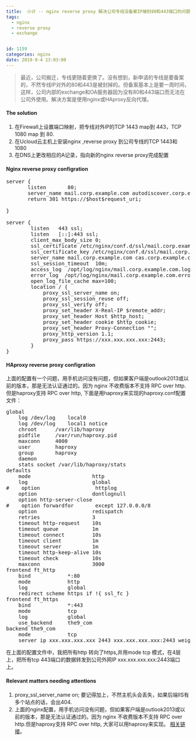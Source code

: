 ```yaml
---
title:  小计 -- nginx reverse proxy 解决公司专线没备案IP被封80和443端口的问题  
tags:
  - nginx
  - reverse proxy
  - exchange


id: 1159
categories: nginx
date: 2019-9-4 13:03:00
---
```

> 最近，公司搬迁，专线更随着更换了。没有想到，新申请的专线是要备案的，不然专线IP对外的80和443是被封掉的。但备案基本上是要一周时间，这样，公司内部的exchange和OA服务器因为没有80和443端口而无法在公司外使用。解决方案是使用nginx或HAproxy反向代理。

#### The solution
1. 在Firewall上设置端口映射，把专线对外IP的TCP 1443 map到 443，TCP 1080 map 到 80.
2. 在Ucloud云主机上安装nginx ,reverse proxy 到公司专线的TCP 1443和 1080
3. 在DNS上更改相应的A记录，指向新的nginx reverse proxy完成配置

#### Nginx reverse proxy configration
<pre>
server {
       listen       80;
       server_name mail.corp.example.com autodiscover.corp.example.com;
       return 301 https://$host$request_uri;

}

server {
        listen   443 ssl;
        listen   [::]:443 ssl;
        client_max_body_size 0;
        ssl_certificate /etc/nginx/conf.d/ssl/mail.corp.example.com.crt;
        ssl_certificate_key /etc/nginx/conf.d/ssl/mail.corp.example.com.key;
        server_name mail.corp.example.com cas.corp.example.com autodiscover.corp.example.com;
        ssl_session_timeout  10m;
        access_log  /opt/log/nginx/mail.corp.example.com.log  main;
        error_log  /opt/log/nginx/mail.corp.example.com.error.log;
        open_log_file_cache max=100;
        location / {
            proxy_ssl_server_name on;
            proxy_ssl_session_reuse off;
            proxy_ssl_verify off;
            proxy_set_header X-Real-IP $remote_addr;
            proxy_set_header Host $http_host;
            proxy_set_header cookie $http_cookie;
            proxy_set_header Proxy-Connection "";
            proxy_http_version 1.1;
            proxy_pass https://xxx.xxx.xxx.xxx:2443;
        }
}
</pre>

#### HAproxy reverse proxy configration
上面的配置有一个问题，用手机访问没有问题，但如果客户端是outlook2013或以前的版本，那是无法认证通过的。因为 nginx 不收费版本不支持 RPC over http.但是haproxy支持 RPC over http, 下面是用haproxy来实现的haproxy.conf配置文件：

<pre>
global
    log /dev/log    local0
    log /dev/log    local1 notice
    chroot      /var/lib/haproxy
    pidfile     /var/run/haproxy.pid
    maxconn     4000
    user        haproxy
    group       haproxy
    daemon
    stats socket /var/lib/haproxy/stats
defaults
    mode                    http
    log                     global
#    option                  httplog
    option                  dontlognull
    option http-server-close
#    option forwardfor       except 127.0.0.0/8
    option                  redispatch
    retries                 3
    timeout http-request    10s
    timeout queue           1m
    timeout connect         10s
    timeout client          1m
    timeout server          1m
    timeout http-keep-alive 10s
    timeout check           10s
    maxconn                 3000
frontend ft_http
    bind            *:80
    mode            http
    log             global
    redirect scheme https if !{ ssl_fc }
frontend ft_https
    bind            *:443
    mode            tcp 
    log             global
    use_backend     the9_com
backend the9_com
    mode            tcp
    server ip_xxx.xxx.xxx.xxx_2443 xxx.xxx.xxx.xxx:2443 weight 1 maxconn 3000 check
</pre>

在上面的配置文件中，我把所有http 转向了https,并用mode  tcp 模式，在4层上，把所有tcp 443端口的数据转发到公司外网IP xxx.xxx.xxx.xxx:2443端口上。

#### Relevant matters needing attentions
1. proxy_ssl_server_name on; 要记得加上，不然主机头会丢失，如果后端IIS有多个站点的话，会出404.
2. 上面的nginx配置，用手机访问没有问题，但如果客户端是outlook2013或以前的版本，那是无法认证通过的。因为 nginx 不收费版本不支持 RPC over http.但是haproxy支持 RPC over http, 大家可以用haproxy来实现。
[相关链接](https://www.reddit.com/r/sysadmin/comments/6wq3rj/nginx_reverse_proxy_to_exchange/)。



